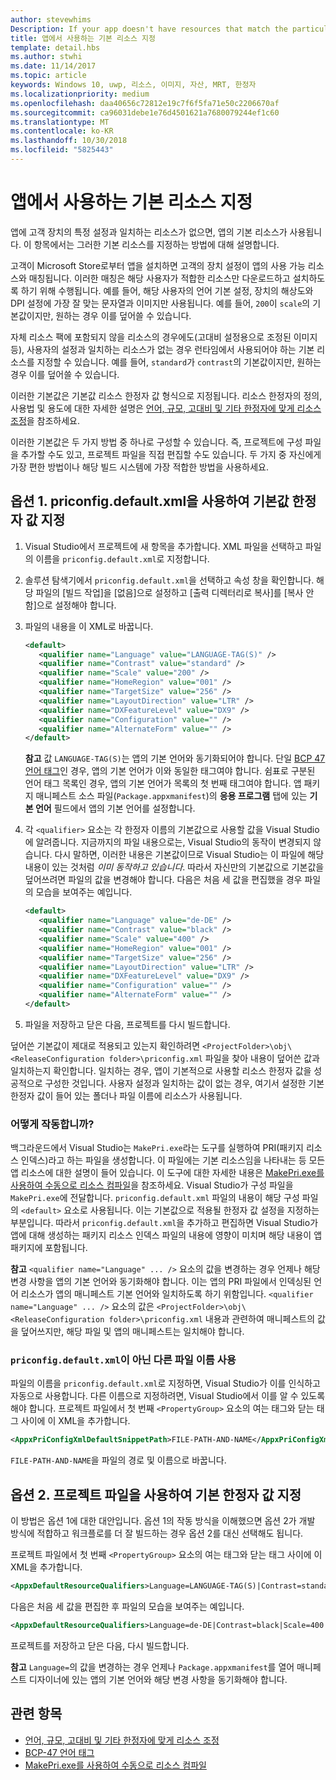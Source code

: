 ```yaml
---
author: stevewhims
Description: If your app doesn't have resources that match the particular settings of a customer device, then the app's default resources are used. This topic explains how to specify what those default resources are.
title: 앱에서 사용하는 기본 리소스 지정
template: detail.hbs
ms.author: stwhi
ms.date: 11/14/2017
ms.topic: article
keywords: Windows 10, uwp, 리소스, 이미지, 자산, MRT, 한정자
ms.localizationpriority: medium
ms.openlocfilehash: daa40656c72812e19c7f6f5fa71e50c2206670af
ms.sourcegitcommit: ca96031debe1e76d4501621a7680079244ef1c60
ms.translationtype: MT
ms.contentlocale: ko-KR
ms.lasthandoff: 10/30/2018
ms.locfileid: "5825443"
---
```

# <a name="specify-the-default-resources-that-your-app-uses"></a>앱에서 사용하는 기본 리소스 지정

앱에 고객 장치의 특정 설정과 일치하는 리소스가 없으면, 앱의 기본 리소스가 사용됩니다. 이 항목에서는 그러한 기본 리소스를 지정하는 방법에 대해 설명합니다.

고객이 Microsoft Store로부터 앱을 설치하면 고객의 장치 설정이 앱의 사용 가능 리소스와 매칭됩니다. 이러한 매칭은 해당 사용자가 적합한 리소스만 다운로드하고 설치하도록 하기 위해 수행됩니다. 예를 들어, 해당 사용자의 언어 기본 설정, 장치의 해상도와 DPI 설정에 가장 잘 맞는 문자열과 이미지만 사용됩니다. 예를 들어, `200`이 `scale`의 기본값이지만, 원하는 경우 이를 덮어쓸 수 있습니다.

자체 리소스 팩에 포함되지 않을 리소스의 경우에도(고대비 설정용으로 조정된 이미지 등), 사용자의 설정과 일치하는 리소스가 없는 경우 런타임에서 사용되어야 하는 기본 리소스를 지정할 수 있습니다. 예를 들어, `standard`가 `contrast`의 기본값이지만, 원하는 경우 이를 덮어쓸 수 있습니다.

이러한 기본값은 기본값 리소스 한정자 값 형식으로 지정됩니다. 리소스 한정자의 정의, 사용법 및 용도에 대한 자세한 설명은 [언어, 규모, 고대비 및 기타 한정자에 맞게 리소스 조정](tailor-resources-lang-scale-contrast.md)을 참조하세요.

이러한 기본값은 두 가지 방법 중 하나로 구성할 수 있습니다. 즉, 프로젝트에 구성 파일을 추가할 수도 있고, 프로젝트 파일을 직접 편집할 수도 있습니다. 두 가지 중 자신에게 가장 편한 방법이나 해당 빌드 시스템에 가장 적합한 방법을 사용하세요.

## <a name="option-1-use-priconfigdefaultxml-to-specify-default-qualifier-values"></a>옵션 1. priconfig.default.xml을 사용하여 기본값 한정자 값 지정

1. Visual Studio에서 프로젝트에 새 항목을 추가합니다. XML 파일을 선택하고 파일의 이름을 `priconfig.default.xml`로 지정합니다.
2. 솔루션 탐색기에서 `priconfig.default.xml`을 선택하고 속성 창을 확인합니다. 해당 파일의 [빌드 작업]을 [없음]으로 설정하고 [출력 디렉터리로 복사]를 [복사 안 함]으로 설정해야 합니다.
3. 파일의 내용을 이 XML로 바꿉니다.
   ```xml
   <default>
      <qualifier name="Language" value="LANGUAGE-TAG(S)" />
      <qualifier name="Contrast" value="standard" />
      <qualifier name="Scale" value="200" />
      <qualifier name="HomeRegion" value="001" />
      <qualifier name="TargetSize" value="256" />
      <qualifier name="LayoutDirection" value="LTR" />
      <qualifier name="DXFeatureLevel" value="DX9" />
      <qualifier name="Configuration" value="" />
      <qualifier name="AlternateForm" value="" />
   </default>
   ```
   
   **참고** 값 `LANGUAGE-TAG(S)`는 앱의 기본 언어와 동기화되어야 합니다. 단일 [BCP 47 언어 태그](http://go.microsoft.com/fwlink/p/?linkid=227302)인 경우, 앱의 기본 언어가 이와 동일한 태그여야 합니다. 쉼표로 구분된 언어 태그 목록인 경우, 앱의 기본 언어가 목록의 첫 번째 태그여야 합니다. 앱 패키지 매니페스트 소스 파일(`Package.appxmanifest`)의 **응용 프로그램** 탭에 있는 **기본 언어** 필드에서 앱의 기본 언어를 설정합니다.

4. 각 `<qualifier>` 요소는 각 한정자 이름의 기본값으로 사용할 값을 Visual Studio에 알려줍니다. 지금까지의 파일 내용으로는, Visual Studio의 동작이 변경되지 않습니다. 다시 말하면, 이러한 내용은 기본값이므로 Visual Studio는 이 파일에 해당 내용이 있는 것처럼 *이미 동작하고 있습니다*. 따라서 자신만의 기본값으로 기본값을 덮어쓰려면 파일의 값을 변경해야 합니다. 다음은 처음 세 값을 편집했을 경우 파일의 모습을 보여주는 예입니다.
   ```xml
   <default>
      <qualifier name="Language" value="de-DE" />
      <qualifier name="Contrast" value="black" />
      <qualifier name="Scale" value="400" />
      <qualifier name="HomeRegion" value="001" />
      <qualifier name="TargetSize" value="256" />
      <qualifier name="LayoutDirection" value="LTR" />
      <qualifier name="DXFeatureLevel" value="DX9" />
      <qualifier name="Configuration" value="" />
      <qualifier name="AlternateForm" value="" />
   </default>
   ```
5. 파일을 저장하고 닫은 다음, 프로젝트를 다시 빌드합니다.

덮어쓴 기본값이 제대로 적용되고 있는지 확인하려면 `<ProjectFolder>\obj\<ReleaseConfiguration folder>\priconfig.xml` 파일을 찾아 내용이 덮어쓴 값과 일치하는지 확인합니다. 일치하는 경우, 앱이 기본적으로 사용할 리소스 한정자 값을 성공적으로 구성한 것입니다. 사용자 설정과 일치하는 값이 없는 경우, 여기서 설정한 기본 한정자 값이 들어 있는 폴더나 파일 이름에 리소스가 사용됩니다.

### <a name="how-does-this-work"></a>어떻게 작동합니까?

백그라운드에서 Visual Studio는 `MakePri.exe`라는 도구를 실행하여 PRI(패키지 리소스 인덱스)라고 하는 파일을 생성합니다. 이 파일에는 기본 리소스임을 나타내는 등 모든 앱 리소스에 대한 설명이 들어 있습니다. 이 도구에 대한 자세한 내용은 [MakePri.exe를 사용하여 수동으로 리소스 컴파일](compile-resources-manually-with-makepri.md)을 참조하세요. Visual Studio가 구성 파일을 `MakePri.exe`에 전달합니다. `priconfig.default.xml` 파일의 내용이 해당 구성 파일의 `<default>` 요소로 사용됩니다. 이는 기본값으로 적용될 한정자 값 설정을 지정하는 부분입니다. 따라서 `priconfig.default.xml`을 추가하고 편집하면 Visual Studio가 앱에 대해 생성하는 패키지 리소스 인덱스 파일의 내용에 영향이 미치며 해당 내용이 앱 패키지에 포함됩니다.

**참고** `<qualifier name="Language" ... />` 요소의 값을 변경하는 경우 언제나 해당 변경 사항을 앱의 기본 언어와 동기화해야 합니다. 이는 앱의 PRI 파일에서 인덱싱된 언어 리소스가 앱의 매니페스트 기본 언어와 일치하도록 하기 위함입니다. `<qualifier name="Language" ... />` 요소의 값은 `<ProjectFolder>\obj\<ReleaseConfiguration folder>\priconfig.xml` 내용과 관련하여 매니페스트의 값을 덮어쓰지만, 해당 파일 및 앱의 매니페스트는 일치해야 합니다.

### <a name="using-a-different-file-name-than-priconfigdefaultxml"></a>`priconfig.default.xml`이 아닌 다른 파일 이름 사용

파일의 이름을 `priconfig.default.xml`로 지정하면, Visual Studio가 이를 인식하고 자동으로 사용합니다. 다른 이름으로 지정하려면, Visual Studio에서 이를 알 수 있도록 해야 합니다. 프로젝트 파일에서 첫 번째 `<PropertyGroup>` 요소의 여는 태그와 닫는 태그 사이에 이 XML을 추가합니다.

```xml
<AppxPriConfigXmlDefaultSnippetPath>FILE-PATH-AND-NAME</AppxPriConfigXmlDefaultSnippetPath>
```

`FILE-PATH-AND-NAME`을 파일의 경로 및 이름으로 바꿉니다.

## <a name="option-2-use-your-project-file-to-specify-default-qualifier-values"></a>옵션 2. 프로젝트 파일을 사용하여 기본 한정자 값 지정

이 방법은 옵션 1에 대한 대안입니다. 옵션 1의 작동 방식을 이해했으면 옵션 2가 개발 방식에 적합하고 워크플로를 더 잘 빌드하는 경우 옵션 2를 대신 선택해도 됩니다.

프로젝트 파일에서 첫 번째 `<PropertyGroup>` 요소의 여는 태그와 닫는 태그 사이에 이 XML을 추가합니다.

```xml
<AppxDefaultResourceQualifiers>Language=LANGUAGE-TAG(S)|Contrast=standard|Scale=200|HomeRegion=001|TargetSize=256|LayoutDirection=LTR|DXFeatureLevel=DX9|Configuration=|AlternateForm=</AppxDefaultResourceQualifiers>
```

다음은 처음 세 값을 편집한 후 파일의 모습을 보여주는 예입니다.

```xml
<AppxDefaultResourceQualifiers>Language=de-DE|Contrast=black|Scale=400|HomeRegion=001|TargetSize=256|LayoutDirection=LTR|DXFeatureLevel=DX9|Configuration=|AlternateForm=</AppxDefaultResourceQualifiers>
```

프로젝트를 저장하고 닫은 다음, 다시 빌드합니다.

**참고** `Language=`의 값을 변경하는 경우 언제나 `Package.appxmanifest`를 열어 매니페스트 디자이너에 있는 앱의 기본 언어와 해당 변경 사항을 동기화해야 합니다.

## <a name="related-topics"></a>관련 항목

* [언어, 규모, 고대비 및 기타 한정자에 맞게 리소스 조정](tailor-resources-lang-scale-contrast.md)
* [BCP-47 언어 태그](http://go.microsoft.com/fwlink/p/?linkid=227302)
* [MakePri.exe를 사용하여 수동으로 리소스 컴파일](compile-resources-manually-with-makepri.md)
